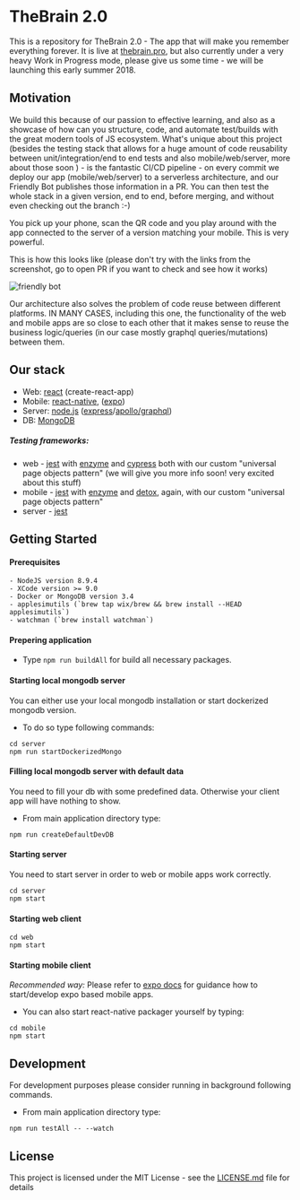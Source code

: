 # TheBrain 2.0 
This is a repository for TheBrain 2.0 - The app that will make you remember everything forever.
It is live at [thebrain.pro](https://thebrain.pro), but also currently under a very heavy Work in Progress mode, please give us some time - we will be launching this early summer 2018.
## Motivation
We build this because of our passion to effective learning, and also as a showcase of how can you structure, code, and automate test/builds with the great modern tools of JS ecosystem.
What's unique about this project (besides the testing stack that allows for a huge amount of code reusability between unit/integration/end to end tests and also mobile/web/server, more about those soon ) - is the fantastic CI/CD pipeline - on every commit we deploy our app (mobile/web/server) to a serverless architecture, and our Friendly Bot publishes those information in a PR. You can then test the whole stack in a given version, end to end, before merging, and without even checking out the branch :-)

You pick up your phone, scan the QR code and you play around with the app connected to the server of a version matching your mobile. This is very powerful.

This is how this looks like (please don't try with the links from the screenshot, go to open PR if you want to check and see how it works) 

![friendly bot](http://i63.tinypic.com/ilccvs.jpg)

Our architecture also solves the problem of code reuse between different platforms. IN MANY CASES, including this one, the functionality of the web and mobile apps are so close to each other that it makes sense to reuse the business logic/queries (in our case mostly graphql queries/mutations) between them. 

## Our stack
* Web: [react](https://reactjs.org/) (create-react-app)
* Mobile: [react-native](https://facebook.github.io/react-native/), ([expo](https://expo.io/))
* Server: [node.js](https://nodejs.org) ([express](https://expressjs.com/)/[apollo/graphql](https://www.apollographql.com/))
* DB: [MongoDB](https://www.mongodb.com)
##### Testing frameworks:
* web - [jest](https://facebook.github.io/jest/) with [enzyme](https://github.com/airbnb/enzyme) and [cypress](https://www.cypress.io/) both with our custom "universal page objects pattern" (we will give you more info soon! very excited about this stuff)
* mobile - [jest](https://facebook.github.io/jest/) with [enzyme](https://github.com/airbnb/enzyme) and [detox](https://github.com/wix/detox), again, with our custom "universal page objects pattern"
* server - [jest](https://facebook.github.io/jest/)
## Getting Started
#### Prerequisites
```
- NodeJS version 8.9.4
- XCode version >= 9.0
- Docker or MongoDB version 3.4
- applesimutils (`brew tap wix/brew && brew install --HEAD applesimutils`)
- watchman (`brew install watchman`)
```
#### Prepering application
- Type `npm run buildAll` for build all necessary packages.

#### Starting local mongodb server
You can either use your local mongodb installation or start dockerized mongodb version. 
* To do so type following commands:
```
cd server
npm run startDockerizedMongo
```
#### Filling local mongodb server with default data
You need to fill your db with some predefined data. Otherwise your client app will have nothing to show.
 * From main application directory type:
```
npm run createDefaultDevDB
```
#### Starting server
You need to start server in order to web or mobile apps work correctly.
```
cd server
npm start
```
#### Starting web client
```
cd web
npm start
```
#### Starting mobile client
*Recommended way:* Please refer to [expo docs](https://docs.expo.io/versions/latest/introduction/installation.html) for guidance how to start/develop expo based mobile apps.
* You can also start react-native packager yourself by typing:
```
cd mobile
npm start
```
## Development
For development purposes please consider running in background following commands. 
* From main application directory type:
```
npm run testAll -- --watch
```

## License
This project is licensed under the MIT License - see the [LICENSE.md](LICENSE.md) file for details
